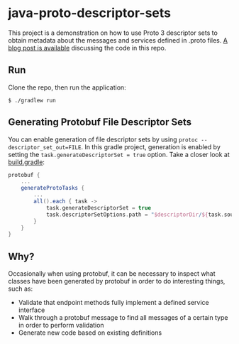 # java-proto-descriptor-sets

This project is a demonstration on how to use Proto 3 descriptor sets to obtain metadata about
the messages and services defined in .proto files. [A blog post is available](https://systemsdesign.tech/)
discussing the code in this repo.

## Run

Clone the repo, then run the application:
```shell script
$ ./gradlew run
```

## Generating Protobuf File Descriptor Sets

You can enable generation of file descriptor sets by using `protoc --descriptor_set_out=FILE`.
In this gradle project, generation is enabled by setting the `task.generateDescriptorSet = true`
option. Take a closer look at [build.gradle](build.gradle):
```groovy
protobuf {
    ...
    generateProtoTasks {
        ...
        all().each { task ->
            task.generateDescriptorSet = true
            task.descriptorSetOptions.path = "$descriptorDir/${task.sourceSet.name}$descriptorFileSuffix"
        }
    }
}
```

## Why?

Occasionally when using protobuf, it can be necessary to inspect what classes have been generated by
protobuf in order to do interesting things, such as:
- Validate that endpoint methods fully implement a defined service interface
- Walk through a protobuf message to find all messages of a certain type in order to perform validation
- Generate new code based on existing definitions

